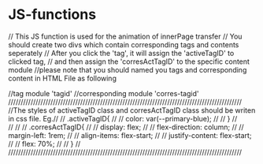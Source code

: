 # JS-functions
// This JS function is used for the animation of innerPage transfer
// You should create two divs which contain corresponding tags and contents seperately
// After you click the 'tag', it will assign the 'activeTagID' to clicked tag,
// and then assign the 'corresActTagID' to the specific content module
//please note that you should named you tags and corresponding content in HTML File as following

//tag module 'tagid' 
//corresponding module 'corres-tagid'
//////////////////////////////////////////////////////////////////////////////////////////////
//The styles of activeTagID class and corresActTagID class should be writen in css file. Eg.// 
//                   .activeTagID{                                                          //
//                      color: var(--primary-blue);                                         //
//                    }                                                                     //  
//                                                                                          // 
//                   .corresActTagID{                                                       //
//                      display: flex;                                                      //
//                      flex-direction: column;                                             // 
//                      margin-left: 1rem;                                                  // 
//                      align-items: flex-start;                                            //
//                      justify-content: flex-start;                                        //
//                      flex: 70%;                                                          //
//                    }                                                                     //
//////////////////////////////////////////////////////////////////////////////////////////////
